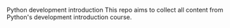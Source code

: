 Python development introduction
This repo aims to collect all content from Python's development introduction course.
